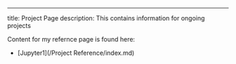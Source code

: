 ---
title:  Project Page
description:  This contains information for ongoing projects

Content for my refernce page is found here:

 -  [Jupyter1](/Project Reference/index.md)
